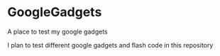 # GoogleGadgets
A place to test my google gadgets

I plan to test different google gadgets and flash code in this repository
